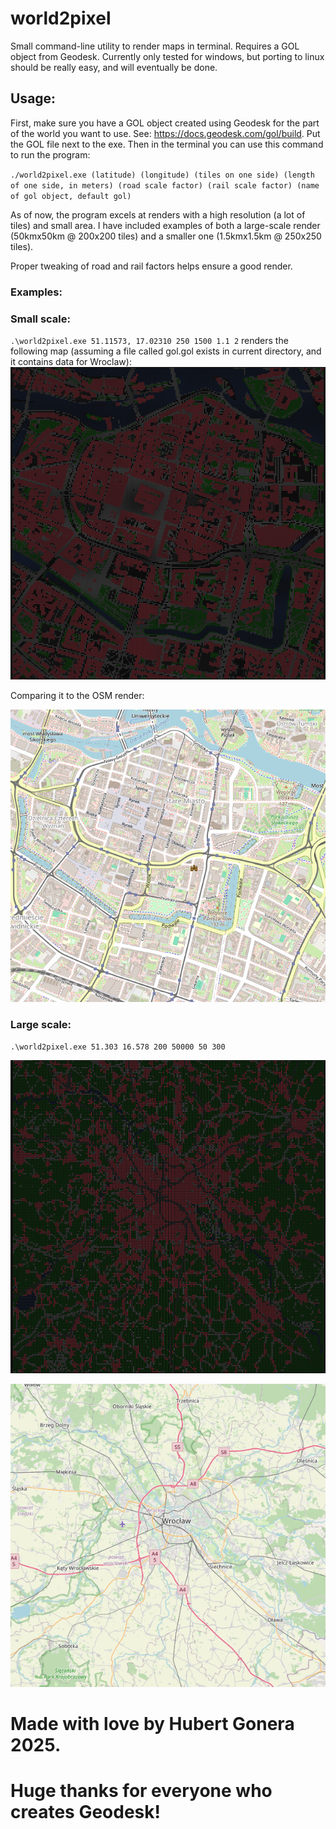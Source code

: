 # world2pixel

Small command-line utility to render maps in terminal. Requires a GOL object from Geodesk. Currently only tested for windows, but porting to linux should be really easy, and will eventually be done.

## Usage:
First, make sure you have a GOL object created using Geodesk for the part of the world you want to use. See: https://docs.geodesk.com/gol/build.
Put the GOL file next to the exe. Then in the terminal you can use this command to run the program:

`./world2pixel.exe (latitude) (longitude) (tiles on one side) (length of one side, in meters) (road scale factor) (rail scale factor) (name of gol object, default gol)`

As of now, the program excels at renders with a high resolution (a lot of tiles) and small area. I have included examples of both a large-scale render (50kmx50km @ 200x200 tiles) and a smaller one (1.5kmx1.5km @ 250x250 tiles).

Proper tweaking of road and rail factors helps ensure a good render.

### Examples:

### Small scale:

`.\world2pixel.exe 51.11573, 17.02310 250 1500 1.1 2`  renders the following map (assuming a file called gol.gol exists in current directory, and it contains data for Wroclaw):
![Wroclaw](world2pixel.png)

Comparing it to the OSM render:

![alt text](osm.png)

### Large scale:

`.\world2pixel.exe 51.303 16.578 200 50000 50 300`

![alt text](world2pixel50km.png)

![alt text](osm50km.png)

# Made with love by Hubert Gonera 2025.

# Huge thanks for everyone who creates Geodesk!
